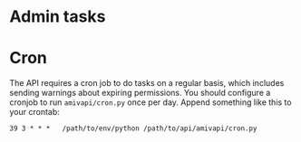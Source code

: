 # Admin tasks

# Cron

The API requires a cron job to do tasks on a regular basis, which includes
sending warnings about expiring permissions. You should configure a cronjob to
run `amivapi/cron.py` once per day.
Append something like this to your crontab:

    39 3 * * *   /path/to/env/python /path/to/api/amivapi/cron.py
